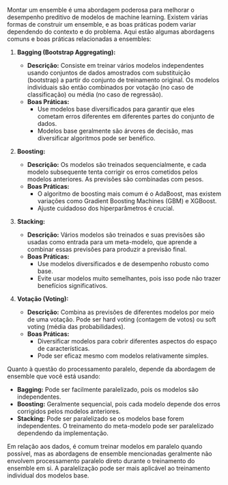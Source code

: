Montar um ensemble é uma abordagem poderosa para melhorar o desempenho preditivo de modelos de machine learning. Existem várias formas de construir um ensemble, e as boas práticas podem variar dependendo do contexto e do problema. Aqui estão algumas abordagens comuns e boas práticas relacionadas a ensembles:

1. **Bagging (Bootstrap Aggregating):**
   - **Descrição:** Consiste em treinar vários modelos independentes usando conjuntos de dados amostrados com substituição (bootstrap) a partir do conjunto de treinamento original. Os modelos individuais são então combinados por votação (no caso de classificação) ou média (no caso de regressão).
   - **Boas Práticas:**
     - Use modelos base diversificados para garantir que eles cometam erros diferentes em diferentes partes do conjunto de dados.
     - Modelos base geralmente são árvores de decisão, mas diversificar algoritmos pode ser benéfico.

2. **Boosting:**
   - **Descrição:** Os modelos são treinados sequencialmente, e cada modelo subsequente tenta corrigir os erros cometidos pelos modelos anteriores. As previsões são combinadas com pesos.
   - **Boas Práticas:**
     - O algoritmo de boosting mais comum é o AdaBoost, mas existem variações como Gradient Boosting Machines (GBM) e XGBoost.
     - Ajuste cuidadoso dos hiperparâmetros é crucial.

3. **Stacking:**
   - **Descrição:** Vários modelos são treinados e suas previsões são usadas como entrada para um meta-modelo, que aprende a combinar essas previsões para produzir a previsão final.
   - **Boas Práticas:**
     - Use modelos diversificados e de desempenho robusto como base.
     - Evite usar modelos muito semelhantes, pois isso pode não trazer benefícios significativos.

4. **Votação (Voting):**
   - **Descrição:** Combina as previsões de diferentes modelos por meio de uma votação. Pode ser hard voting (contagem de votos) ou soft voting (média das probabilidades).
   - **Boas Práticas:**
     - Diversificar modelos para cobrir diferentes aspectos do espaço de características.
     - Pode ser eficaz mesmo com modelos relativamente simples.

Quanto à questão do processamento paralelo, depende da abordagem de ensemble que você está usando:

- **Bagging:** Pode ser facilmente paralelizado, pois os modelos são independentes.
- **Boosting:** Geralmente sequencial, pois cada modelo depende dos erros corrigidos pelos modelos anteriores.
- **Stacking:** Pode ser paralelizado se os modelos base forem independentes. O treinamento do meta-modelo pode ser paralelizado dependendo da implementação.

Em relação aos dados, é comum treinar modelos em paralelo quando possível, mas as abordagens de ensemble mencionadas geralmente não envolvem processamento paralelo direto durante o treinamento do ensemble em si. A paralelização pode ser mais aplicável ao treinamento individual dos modelos base.
